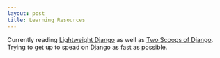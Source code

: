 ```yaml
---
layout: post
title: Learning Resources
---
```


Currently reading [Lightweight Django] as well as [Two Scoops of Django]. Trying to get up to spead on Django as fast as possible.

[Lightweight Django]: http://shop.oreilly.com/product/0636920032502.do
[Two Scoops of Django]: https://www.twoscoopspress.com/products/two-scoops-of-django-1-8
